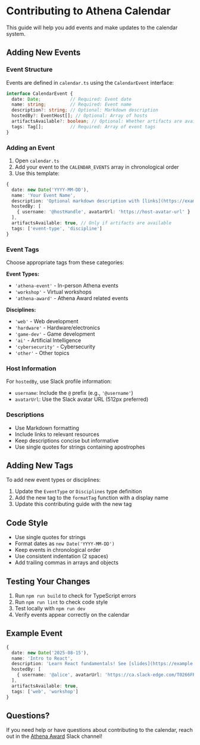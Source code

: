 # Contributing to Athena Calendar
 This guide will help you add events and make updates to the calendar system.

## Adding New Events

### Event Structure

Events are defined in `calendar.ts` using the `CalendarEvent` interface:

```typescript
interface CalendarEvent {
  date: Date;           // Required: Event date
  name: string;         // Required: Event name
  description?: string; // Optional: Markdown description
  hostedBy?: EventHost[]; // Optional: Array of hosts
  artifactsAvailable?: boolean; // Optional: Whether artifacts are available
  tags: Tag[];          // Required: Array of event tags
}
```

### Adding an Event

1. Open `calendar.ts`
2. Add your event to the `CALENDAR_EVENTS` array in chronological order
3. Use this template:

```typescript
{
  date: new Date('YYYY-MM-DD'),
  name: 'Your Event Name',
  description: 'Optional markdown description with [links](https://example.com)',
  hostedBy: [
    { username: '@hostHandle', avatarUrl: 'https://host-avatar-url' }
  ],
  artifactsAvailable: true, // Only if artifacts are available
  tags: ['event-type', 'discipline']
}
```

### Event Tags

Choose appropriate tags from these categories:

**Event Types:**
- `'athena-event'` - In-person Athena events
- `'workshop'` - Virtual workshops
- `'athena-award'` - Athena Award related events

**Disciplines:**
- `'web'` - Web development
- `'hardware'` - Hardware/electronics
- `'game-dev'` - Game development
- `'ai'` - Artificial Intelligence
- `'cybersecurity'` - Cybersecurity
- `'other'` - Other topics

### Host Information

For `hostedBy`, use Slack profile information:
- `username`: Include the `@` prefix (e.g., `'@username'`)
- `avatarUrl`: Use the Slack avatar URL (512px preferred)

### Descriptions

- Use Markdown formatting
- Include links to relevant resources
- Keep descriptions concise but informative
- Use single quotes for strings containing apostrophes

## Adding New Tags

To add new event types or disciplines:

1. Update the `EventType` or `Disciplines` type definition
2. Add the new tag to the `formatTag` function with a display name
3. Update this contributing guide with the new tag

## Code Style

- Use single quotes for strings
- Format dates as `new Date('YYYY-MM-DD')`
- Keep events in chronological order
- Use consistent indentation (2 spaces)
- Add trailing commas in arrays and objects

## Testing Your Changes

1. Run `npm run build` to check for TypeScript errors
2. Run `npm run lint` to check code style
3. Test locally with `npm run dev`
4. Verify events appear correctly on the calendar

## Example Event

```typescript
{
  date: new Date('2025-08-15'),
  name: 'Intro to React',
  description: 'Learn React fundamentals! See [slides](https://example.com/slides)',
  hostedBy: [
    { username: '@alice', avatarUrl: 'https://ca.slack-edge.com/T0266FRGM-U123456789-abcd1234-512' }
  ],
  artifactsAvailable: true,
  tags: ['web', 'workshop']
}
```

## Questions?

If you need help or have questions about contributing to the calendar, reach out in the [Athena Award](https://hackclub.slack.com/archives/C06T17NQB0B) Slack channel!

